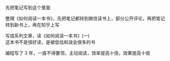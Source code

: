 
先把笔记写到这个里面  

整理《如何阅读一本书》，先把笔记都转到微信读书上，部分公开评论，再把笔记转到新书上，再在知乎上写  

写成系列文章，读《如何阅读一本书》(一)  
这本书不是很好读，是被低估和误会很多的书  

编程写了 3 年，一直不得要领，主动阅读，效率提高十倍，效果提高十倍  


